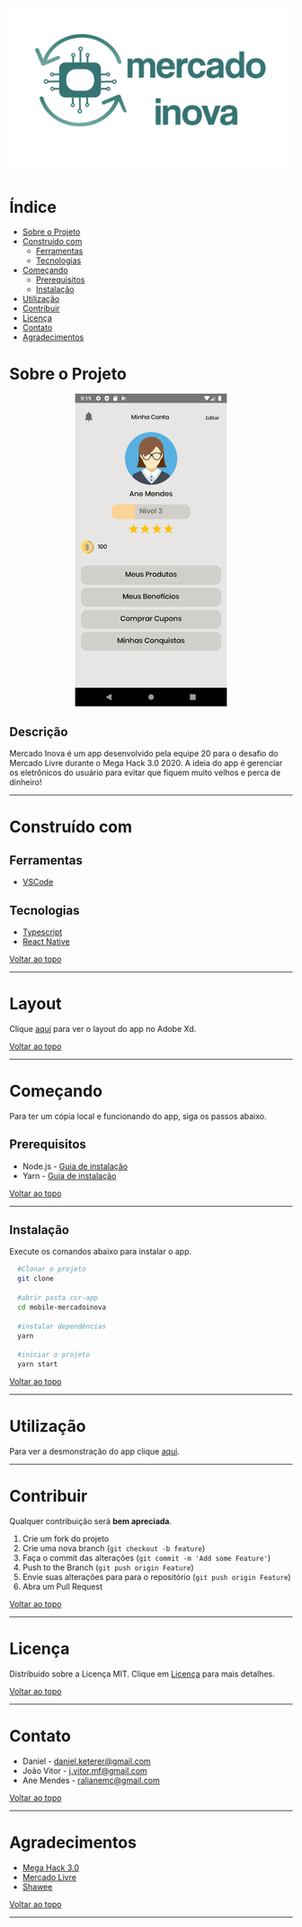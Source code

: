 <!-- PROJECT LOGO -->
<h1 align="center">
  <a href="https://github.com/MegaHack-3-0/mobile-mercadoinova">
    <img src=".github/logo.png" alt="Logo">
  </a>
</h1>

<!-- TABLE OF CONTENTS -->
# Índice
* [Sobre o Projeto](#-sobre-o-projeto)
* [Construído com](#-construído-com)
  * [Ferramentas](#ferramentas)
  * [Tecnologias](#tecnologias)
* [Começando](#-começando)
  * [Prerequisitos](#-prerequisitos)
  * [Instalação](#-instalação)
* [Utilização](#utilização)
* [Contribuir](#Contribuir)
* [Licença](#Licença)
* [Contato](#-contato)
* [Agradecimentos](#-agradecimentos)
<!-- * [Roadmap](#arrows_clockwise-roadmap) -->

<!-- ABOUT THE PROJECT -->
# Sobre o Projeto

<!-- Project image -->
<p align="center">
  <img src=".github/app.png" alt="Mercado Inova" width="270" height="555" >
</p>


## Descrição
Mercado Inova é um app desenvolvido pela equipe 20 para o desafio do Mercado Livre durante o Mega Hack 3.0 2020.
A ideia do app é gerenciar os eletrônicos do usuário para evitar que fiquem muito velhos e perca de dinheiro!

***

# Construído com
  ## Ferramentas
  * [VSCode](https://code.visualstudio.com/)

  ## Tecnologias
  * [Typescript](https://www.typescriptlang.org/)
  * [React Native](https://reactnative.dev/)

  [Voltar ao topo](#-índice)
  ***

# Layout
Clique [aqui](https://xd.adobe.com/view/45984c59-8ede-4d12-8b78-95760a4aacca-10cb/grid) para ver o layout do app no Adobe Xd.

  [Voltar ao topo](#-índice)
  ***

<!-- GETTING STARTED -->
# Começando

Para ter um cópia local e funcionando do app, siga os passos abaixo.

## Prerequisitos

* Node.js - [Guia de instalação](https://nodejs.org/en/download/package-manager/)
* Yarn - [Guia de instalação](https://classic.yarnpkg.com/en/docs/install/#windows-stable)

[Voltar ao topo](#-índice)
***

## Instalação
Execute os comandos abaixo para instalar o app.
  ```sh
    #Clonar o projeto
    git clone

    #abrir pasta ccr-app
    cd mobile-mercadoinova

    #instalar dependências
    yarn

    #iniciar o projeto
    yarn start
   ```

[Voltar ao topo](#-índice)
***

<!-- USAGE EXAMPLES -->
# Utilização

Para ver a desmonstração do app clique [aqui](https://xd.adobe.com/view/45984c59-8ede-4d12-8b78-95760a4aacca-10cb/).

***


<!-- CONTRIBUTING -->
# Contribuir

Qualquer contribuição será **bem apreciada**.

1. Crie um fork do projeto
2. Crie uma nova branch (`git checkout -b feature`)
3. Faça o commit das alterações (`git commit -m 'Add some Feature'`)
4. Push to the Branch (`git push origin Feature`)
4. Envie suas alterações para para o repositório (`git push origin Feature`)
5. Abra um Pull Request

[Voltar ao topo](#-índice)

***

<!-- LICENSE -->
# Licença

Distribuido sobre a Licença MIT. Clique em [Licença](LICENSE.md) para mais detalhes.

[Voltar ao topo](#-índice)

***

<!-- CONTACT -->
# Contato

* Daniel - <daniel.keterer@gmail.com>
* João Vitor - <j.vitor.mf@gmail.com>
* Ane Mendes - <ralianemc@gmail.com>

[Voltar ao topo](#-índice)
***

<!-- ACKNOWLEDGEMENTS -->
# Agradecimentos

* [Mega Hack 3.0](https://www.megahack.com.br/)
* [Mercado Livre](https://www.mercadolivre.com.br/)
* [Shawee](https://shawee.io/)

[Voltar ao topo](#-índice)
***
